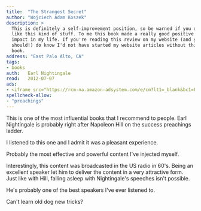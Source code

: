 ```yaml
---
title:	"The Strangest Secret"
author: "Wojciech Adam Koszek"
description: >
  This is definitely a self-improvement position, so be warned if you don't
  like this kind of stuff. To me this book made a really good positive
  impact in my life. If you're reading this review on my website (and you
  should!) do know I'd not have started my website articles without this
  book.
address: "East Palo Alto, CA"
tags:
- books
auth:	Earl Nightingale
read:	2012-07-07
ads:
- <iframe src="https://rcm-na.amazon-adsystem.com/e/cm?lt1=_blank&bc1=FFFFFF&IS2=1&npa=1&bg1=FFFFFF&fc1=000000&lc1=FF0000&t=wkoszek08-20&o=1&p=8&l=as4&m=amazon&f=ifr&ref=ss_til&asins=1300037695" style="width:120px;height:240px;" scrolling="no" marginwidth="0" marginheight="0" frameborder="0"></iframe>
spellcheck-allow:
- "preachings"
---
```

This is one of the most influential books that I recommend to people.
Earl Nightingale is probably right after Napoleon Hill on the success
preachings ladder.

I listened to this one and I admit it was a pleasant experience.

Probably the most effective and powerful content I've injected myself.

Interestingly, this content was broadcasted in the US radio in 60's. Being
an excellent speaker let him to deliver the content in a very attractive
form. Just like with Hill, falling asleep with Nightingale's speeches isn't
possible.

He's probably one of the best speakers I've ever listened to.

Can't learn old dog new tricks?
